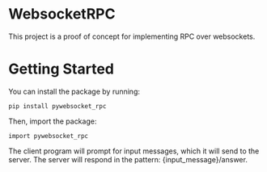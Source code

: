 # WebsocketRPC
This project is a proof of concept for implementing RPC over websockets.

# Getting Started

You can install the package by running:
```
pip install pywebsocket_rpc
```

Then, import the package:
```
import pywebsocket_rpc
```
The client program will prompt for input messages, which it will send to the server. The server will respond in the pattern:
{input_message}/answer.
